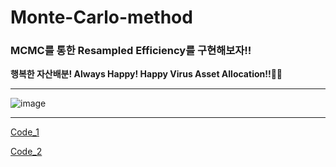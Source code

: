 # Monte-Carlo-method
### MCMC를 통한 Resampled Efficiency를 구현해보자!!

**행복한 자산배분! Always Happy! Happy Virus Asset Allocation!!🤘🤘**
*****
![image](https://github.com/DART-KNU/Monte-Carlo-method/assets/154722795/fb1ac397-3679-43b4-8f20-bfdab8756d5a)

*****
[Code_1](https://github.com/robertmartin8/PyPortfolioOpt)


[Code_2](https://youtu.be/MxI78mpq_44?si=3A32xmbTmngkoPEj)




